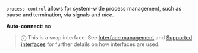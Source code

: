 `process-control` allows for system-wide process management, such as pause and termination, via signals and *nice*.

**Auto-connect**: no

> ⓘ  This is a snap interface. See [Interface management](/t/interface-management/6154) and [Supported interfaces](/t/supported-interfaces/7744) for further details on how interfaces are used.